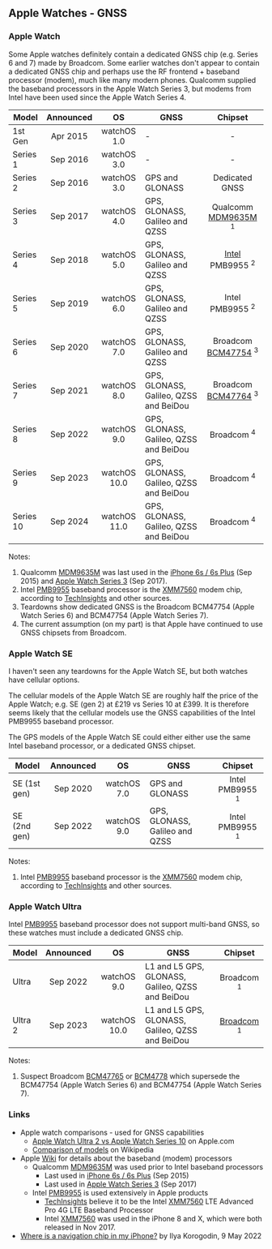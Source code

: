 ## Apple Watches - GNSS

### Apple Watch

Some Apple watches definitely contain a dedicated GNSS chip (e.g. Series 6 and 7) made by Broadcom. Some earlier watches don't appear to contain a dedicated GNSS chip and perhaps use the RF frontend + baseband processor (modem), much like many modern phones. Qualcomm supplied the baseband processors in the Apple Watch Series 3, but modems from Intel have been used since the Apple Watch Series 4.

| Model     | Announced | OS           | GNSS                                   | Chipset |
| ------------ | :------: | :---------: | ------------------------------ | :-----: |
| 1st Gen   | Apr 2015 | watchOS 1.0  | -                                      | - |
| Series 1  | Sep 2016 | watchOS 3.0  | -                                      | - |
| Series 2  | Sep 2016 | watchOS 3.0  | GPS and GLONASS                        | Dedicated GNSS |
| Series 3  | Sep 2017 | watchOS 4.0  | GPS, GLONASS, Galileo and QZSS         | Qualcomm [MDM9635M](https://www.techinsights.com/blog/apple-watch-series-3-teardown) <sup>1</sup> |
| Series 4  | Sep 2018 | watchOS 5.0  | GPS, GLONASS, Galileo and QZSS         | [Intel](https://electronics360.globalspec.com/article/13473/teardown-apple-watch-series-4) PMB9955 <sup>2</sup> |
| Series 5  | Sep 2019 | watchOS 6.0  | GPS, GLONASS, Galileo and QZSS         | Intel PMB9955 <sup>2</sup> |
| Series 6  | Sep 2020 | watchOS 7.0  | GPS, GLONASS, Galileo and QZSS         | Broadcom [BCM47754](https://www.reverse-costing.com/teardown-notes/apple-watch-series-6-evolution/) <sup>3</sup> |
| Series 7  | Sep 2021 | watchOS 8.0  | GPS, GLONASS, Galileo, QZSS and BeiDou | Broadcom [BCM47764](https://iphonewired.com/news/268068/) <sup>3</sup> |
| Series 8  | Sep 2022 | watchOS 9.0  | GPS, GLONASS, Galileo, QZSS and BeiDou | Broadcom <sup>4</sup> |
| Series 9  | Sep 2023 | watchOS 10.0 | GPS, GLONASS, Galileo, QZSS and BeiDou | Broadcom <sup>4</sup> |
| Series 10 | Sep 2024 | watchOS 11.0 | GPS, GLONASS, Galileo, QZSS and BeiDou | Broadcom <sup>4</sup> |

Notes:

1. Qualcomm [MDM9635M](https://theapplewiki.com/wiki/MDM9635) was last used in the [iPhone 6s / 6s Plus](https://www.techinsights.com/blog/apple-iphone-6s-teardown) (Sep 2015) and [Apple Watch Series 3](https://www.techinsights.com/blog/apple-watch-series-3-teardown) (Sep 2017).
2. Intel [PMB9955](https://theapplewiki.com/wiki/PMB9955) baseband processor is the [XMM7560](https://www.intel.com/content/www/us/en/products/docs/wireless-products/mobile-communications/xmm-7560-brief.html) modem chip, according to [TechInsights](https://www.techinsights.com/blog/apple-iphone-xs-max-teardown) and other sources.
3. Teardowns show dedicated GNSS is the Broadcom BCM47754 (Apple Watch Series 6) and BCM47754 (Apple Watch Series 7).
4. The current assumption (on my part) is that Apple have continued to use GNSS chipsets from Broadcom.



### Apple Watch SE

I haven't seen any teardowns for the Apple Watch SE, but both watches have cellular options.

The cellular models of the Apple Watch SE are roughly half the price of the Apple Watch; e.g. SE (gen 2) at £219 vs Series 10 at £399. It is therefore seems likely that the cellular models use the GNSS capabilities of the Intel PMB9955 baseband processor.

The GPS models of the Apple Watch SE could either either use the same Intel baseband processor, or a dedicated GNSS chipset.

| Model        | Announced |     OS      | GNSS                           |          Chipset           |
| ------------ | :-------: | :---------: | ------------------------------ | :------------------------: |
| SE (1st gen) | Sep 2020  | watchOS 7.0 | GPS and GLONASS                | Intel PMB9955 <sup>1</sup> |
| SE (2nd gen) | Sep 2022  | watchOS 9.0 | GPS, GLONASS, Galileo and QZSS | Intel PMB9955 <sup>1</sup> |

Notes:

1. Intel [PMB9955](https://theapplewiki.com/wiki/PMB9955) baseband processor is the [XMM7560](https://www.intel.com/content/www/us/en/products/docs/wireless-products/mobile-communications/xmm-7560-brief.html) modem chip, according to [TechInsights](https://www.techinsights.com/blog/apple-iphone-xs-max-teardown) and other sources.



### Apple Watch Ultra

Intel [PMB9955](https://theapplewiki.com/wiki/PMB9955) baseband processor does not support multi-band GNSS, so these watches must include a dedicated GNSS chip.

| Model   | Announced | OS           | GNSS                                             | Chipset |
| ------------ | :------: | :---------: | ------------------------------ | :-----: |
| Ultra   | Sep 2022 | watchOS 9.0  | L1 and L5 GPS, GLONASS, Galileo, QZSS and BeiDou | Broadcom <sup>1</sup> |
| Ultra 2 | Sep 2023 | watchOS 10.0 | L1 and L5 GPS, GLONASS, Galileo, QZSS and BeiDou | [Broadcom](https://electronics360.globalspec.com/article/19799/techinsights-teardown-apple-watch-second-generation) <sup>1</sup> |

Notes:

1. Suspect Broadcom [BCM47765](https://www.broadcom.com/products/wireless/gnss-gps-socs/bcm47765) or [BCM4778](https://www.broadcom.com/products/wireless/gnss-gps-socs/bcm4778) which supersede the BCM47754 (Apple Watch Series 6) and BCM47754 (Apple Watch Series 7).



### Links

- Apple watch comparisons - used for GNSS capabilities
  - [Apple Watch Ultra 2 vs Apple Watch Series 10](https://www.apple.com/uk/watch/compare/?modelList=watch-ultra-2,watch-series-10) on Apple.com
  - [Comparison of models](https://en.wikipedia.org/wiki/Apple_Watch#Comparison_of_models) on Wikipedia
- Apple [Wiki](https://theapplewiki.com/wiki/Baseband_Device) for details about the baseband (modem) processors
  - Qualcomm [MDM9635M](https://theapplewiki.com/wiki/MDM9635) was used prior to Intel baseband processors
    - Last used in [iPhone 6s / 6s Plus](https://www.techinsights.com/blog/apple-iphone-6s-teardown) (Sep 2015)
    - Last used in [Apple Watch Series 3](https://www.techinsights.com/blog/apple-watch-series-3-teardown) (Sep 2017)
  - Intel [PMB9955](https://theapplewiki.com/wiki/PMB9955) is used extensively in Apple products
    - [TechInsights](https://www.techinsights.com/blog/apple-iphone-xs-max-teardown) believe it to be the Intel [XMM7560](https://www.intel.com/content/www/us/en/products/docs/wireless-products/mobile-communications/xmm-7560-brief.html) LTE Advanced Pro 4G LTE Baseband Processor
    - Intel [XMM7560](https://www.intel.com/content/www/us/en/products/docs/wireless-products/mobile-communications/xmm-7560-brief.html) was used in the iPhone 8 and X, which were both released in Nov 2017.
- [Where is a navigation chip in my iPhone?](https://medium.com/@ilyakorogodin/where-is-a-navigation-chip-in-my-iphone-92ab55a61863) by Ilya Korogodin, 9 May 2022

